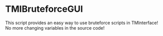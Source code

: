 # TMIBruteforceGUI
This script provides an easy way to use bruteforce scripts in TMInterface! No more changing variables in the source code!
